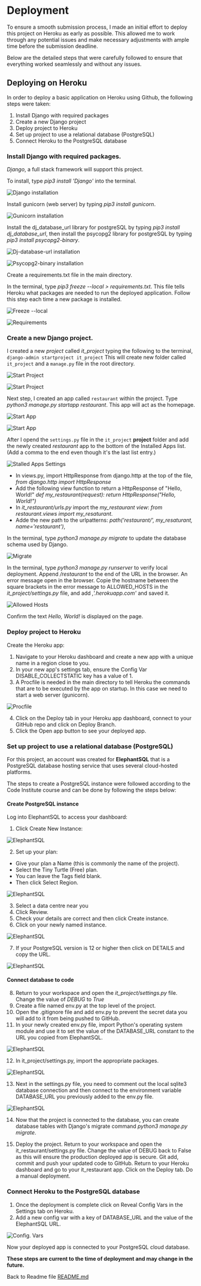 # Deployment

To ensure a smooth submission process, I made an initial effort to deploy this project on Heroku as early as possible. 
This allowed me to work through any potential issues and make necessary adjustments with ample time before the submission deadline.

Below are the detailed steps that were carefully followed to ensure that everything worked seamlessly and without any issues.


## Deploying on Heroku

In order to deploy a basic application on Heroku using Github, the following steps were taken:

1. Install Django with required packages
2. Create a new Django project
3. Deploy project to Heroku
4. Set up project to use a relational database (PostgreSQL)
5. Connect Heroku to the PostgreSQL database

### Install Django with required packages.

*Django*, a full stack framework will support this project.

To install, type *pip3 install 'Django'* into the terminal.

![Django installation](static/readme/deployment/install-django.png)

Install gunicorn (web server) by typing *pip3 install gunicorn*.

![Gunicorn installation](static/readme/deployment/install-gunicorn.png)

Install the dj_database_url library for postgreSQL by typing *pip3 install dj_database_url*, then install the psycopg2 library for postgreSQL by typing *pip3 install psycopg2-binary*.

![Dj-database-url installation](static/readme/deployment/install-dj-database-url.png)

![Psycopg2-binary installation](static/readme/deployment/install-psycopg2-binary.png)

Create a requirements.txt file in the main directory. 

In the terminal, type *pip3 freeze --local > requirements.txt*.  This file tells Heroku what packages are needed to run the deployed application.  Follow this step each time a new package is installed.

![Freeze --local](static/readme/deployment/freeze.png)

![Requirements](static/readme/deployment/requirements.png)

### Create a new Django project.

I created a new *project* called *it_project* typing the following to the terminal, `django-admin startproject it_project`
This will create new folder called `it_project` and a `manage.py` file in the root directory.

![Start Project](static/readme/deployment/startproject.png)

![Start Project](static/readme/deployment/admin-startproject.png)

Next step, I created an app called `restaurant` within the project. Type *python3 manage.py startapp restaurant*. This app will act as the homepage.

![Start App](static/readme/deployment/startapp.png)

![Start App](static/readme/deployment/app.png)

After I opend the `settings.py` file in the `it_project` **project** folder and add the newly created *restaurant* app to the bottom of the Installed Apps list. (Add a comma to the end even though it's the last list entry.)

![Stalled Apps Settings](static/readme/deployment/installed-apps1.jpg)

 - In views.py, import HttpResponse from django.http at the top of the file, *from django.http import HttpResponse*
 - Add the following view function to return a HttpResponse of "Hello, World!" *def my_restaurant(request): return HttpResponse("Hello, World!")*
 - In *it_restaurant/urls.py* import the *my_restaurant view*: *from restaurant.views import my_resaturant*.
 - Adde the new path to the urlpatterns: *path('restaurant/', my_resaturant, name='restaurant')*,

In the terminal, type *python3 manage.py migrate* to update the database schema used by Django.  

![Migrate](static/readme/deployment/migrate.png)

In the terminal, type *python3 manage.py runserver* to verify local deployment. Append */restaurant* to the end of the URL in the browser. An error message open in the browser. Copie the hostname between the square brackets in the error message to ALLOWED_HOSTS in the *it_project/settings.py* file, and add *,'.herokuapp.com'* and saved it.

![Allowed Hosts ](static/readme/deployment/allowed_hosts.png)

Confirm the text *Hello, World!* is displayed on the page.

### Deploy project to Heroku

Create the Heroku app:

1. Navigate to your Heroku dashboard and create a new app with a unique name in a region close to you.
2. In your new app's settings tab, ensure the Config Var DISABLE_COLLECTSTATIC key has a value of 1.
3. A Procfile is needed in the main directory to tell Heroku the commands that are to be executed by the app on startup. In this case we need to start a web server (gunicorn).

![Procfile ](static/readme/deployment/procfile.png)

4. Click on the Deploy tab in your Heroku app dashboard, connect to your GitHub repo and click on Deploy Branch.
5. Click the Open app button to see your deployed app.



### Set up project to use a relational database (PostgreSQL)

For this project, an account was created for **ElephantSQL** that is a PostgreSQL database hosting service that uses several cloud-hosted platforms. 

The steps to create a PostgreSQL instance were followed according to the Code Institute course and can be done by following the steps below:


#### Create PostgreSQL instance

Log into ElephantSQL to access your dashboard:

1. Click Create New Instance:

![ElephantSQL ](static/readme/deployment/elephant1.png)

2. Set up your plan:

 - Give your plan a Name (this is commonly the name of the project).
 - Select the Tiny Turtle (Free) plan.
 - You can leave the Tags field blank.
 - Then click Select Region.

![ElephantSQL ](static/readme/deployment/elephant2.png)

3. Select a data centre near you
4. Click Review.
5. Check your details are correct and then click Create instance.
6. Click on your newly named instance.

![ElephantSQL ](static/readme/deployment/elephant3.png)

7. If your PostgreSQL version is 12 or higher then click on DETAILS and copy the URL.

![ElephantSQL ](static/readme/deployment/elephant4.png)

#### Connect database to code

8. Return to your workspace and open the *it_project/settings.py* file. Change the value of *DEBUG* to *True*
9. Create a file named env.py at the top level of the project.
10. Open the .gitignore file and add env.py to prevent the secret data you will add to it from being pushed to GitHub.
11. In your newly created env.py file, import Python's operating system module and use it to set the value of the DATABASE_URL constant to the URL you copied from ElephantSQL.

![ElephantSQL ](static/readme/deployment/elephant5.png)

12.  In it_project/settings.py, import the appropriate packages.

![ElephantSQL ](static/readme/deployment/elephant6.png)

13. Next in the settings.py file, you need to comment out the local sqlite3 database connection and then connect to the environment variable DATABASE_URL you previously added to the env.py file.

![ElephantSQL ](static/readme/deployment/elephant7.png)

14. Now that the project is connected to the database, you can create database tables with Django's migrate command *python3 manage.py migrate*.

15. Deploy the project. Return to your workspace and open the it_restaurant/settings.py file. Change the value of DEBUG back to False as this will ensure the production deployed app is secure. Git add, commit and push your updated code to GitHub. Return to your Heroku dashboard and go to your it_restaurant app. Click on the Deploy tab. Do a manual deployment.


### Connect Heroku to the PostgreSQL database

1. Once the deployment is complete click on Reveal Config Vars in the Settings tab on Heroku.
2. Add a new config var with a key of DATABASE_URL and the value of the ElephantSQL URL.

![Config. Vars ](static/readme/deployment/config-vars.png)

Now your deployed app is connected to your PostgreSQL cloud database.

**These steps are current to the time of deployment and may change in the future.**

Back to Readme file [README.md](README.md)
